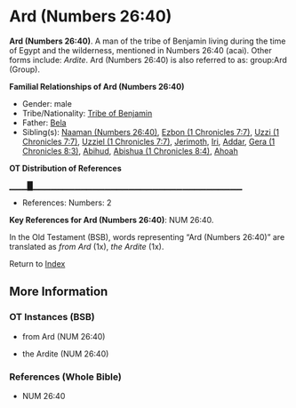 # Ard (Numbers 26:40)
**Ard (Numbers 26:40)**. 
A man of the tribe of Benjamin living during the time of Egypt and the wilderness, mentioned in Numbers 26:40 (acai). 
Other forms include: 
*Ardite*. 
Ard (Numbers 26:40) is also referred to as: 
group:Ard (Group). 




**Familial Relationships of Ard (Numbers 26:40)**


* Gender: male
* Tribe/Nationality: [Tribe of Benjamin](../../../groups/md/acai/Benjamin.md)
* Father: [Bela](Bela.md)
* Sibling(s): [Naaman (Numbers 26:40)](Naaman.2.md), [Ezbon (1 Chronicles 7:7)](Ezbon.2.md), [Uzzi (1 Chronicles 7:7)](Uzzi.3.md), [Uzziel (1 Chronicles 7:7)](Uzziel.3.md), [Jerimoth](Jerimoth.md), [Iri](Iri.md), [Addar](Addar.md), [Gera (1 Chronicles 8:3)](Gera.3.md), [Abihud](Abihud.md), [Abishua (1 Chronicles 8:4)](Abishua.2.md), [Ahoah](Ahoah.md)


**OT Distribution of References**

▁▁▁█▁▁▁▁▁▁▁▁▁▁▁▁▁▁▁▁▁▁▁▁▁▁▁▁▁▁▁▁▁▁▁▁▁▁▁
* References: Numbers: 2



**Key References for Ard (Numbers 26:40)**: 
NUM 26:40. 


In the Old Testament (BSB), words representing “Ard (Numbers 26:40)” are translated as 
*from Ard* (1x), *the Ardite* (1x). 




Return to [Index](00-Index.md)

## More Information

### OT Instances (BSB)

* from Ard (NUM 26:40)

* the Ardite (NUM 26:40)



### References (Whole Bible)

* NUM 26:40



